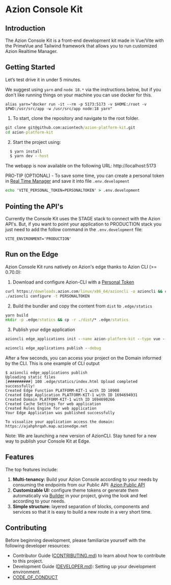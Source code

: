 # Azion Console Kit

## Introduction

The Azion Console Kit is a front-end development kit made in Vue/Vite with the PrimeVue and Tailwind framework that allows you to run customized Azion Realtime Manager.

## Getting Started

Let’s test drive it in under 5 minutes.

We suggest using `yarn` and `node 18.*` via the instructions below, but if you don't like running things on your machine you can use docker for this.

```
alias yarn="docker run -it --rm -p 5173:5173 -v $HOME:/root -v $PWD:/usr/src/app -w /usr/src/app node:18 yarn"
```

1. To start, clone the repository and navigate to the root folder.

```cmd
git clone git@github.com:aziontech/azion-platform-kit.git
cd azion-platform-kit
```

2. Start the project using:

```cmd
  $ yarn install
  $ yarn dev --host
```

The webapp is now available on the following URL: http://localhost:5173

PRO-TIP (OPTIONAL) - To save some time, you can create a personal token in [Real Time Manager](https://manager.azion.com/iam/personal-tokens) and save it into file `.env.development`

```cmd
echo 'VITE_PERSONAL_TOKEN=PERSONALTOKEN' > .env.development
```

## Pointing the API's

Currently the Console Kit uses the STAGE stack to connect with the Azion API's.
But, if you want to point your application to PRODUCTION stack you just need to add the follow command in the `.env.development` file:

```
VITE_ENVIRONMENT='PRODUCTION'
```

## Run on the Edge

Azion Console Kit runs natively on Azion's edge thanks to Azion CLI (>= 0.70.0):

1. Download and configure Azion-CLI with a [Personal Token](https://manager.azion.com/iam/personal-tokens)

```cmd
curl https://downloads.azion.com/linux/x86_64/azioncli -o azioncli && chmod +x azioncli
./azioncli configure -t PERSONALTOKEN
```

2. Build the bundler and copy the content from `dist` to `.edge/statics`

```cmd
yarn build
mkdir -p .edge/statics && cp -r ./dist/* .edge/statics
```

3. Publish your edge application

```cmd
azioncli edge_applications init --name azion-platform-kit --type vue --mode deliver

azioncli edge_applications publish --debug
```

After a few seconds, you can access your project on the Domain informed by the CLI. This is one example of CLI output

```
$ azioncli edge_applications publish
Uploading static files
[##########] 100 .edge/statics/index.html Upload completed successfully!
Created Edge Function PLATFORM-KIT-1 with ID 10908
Created Edge Application PLATFORM-KIT-1 with ID 1694694931
Created Domain PLATFORM-KIT-1 with ID 1694690266
Created Cache Settings for web application
Created Rules Engine for web application
Your Edge Application was published successfully

To visualize your application access the domain: https://ajahphrqah.map.azionedge.net
```

Note: We are launching a new version of AzionCLI. Stay tuned for a new way to publish your Console Kit at Edge.

## Features

The top features include:

1. **Multi-tenancy:** Build your Azion Console according to your needs by consuming the endpoints from our Public API: [Azion Public API](https://api.azion.com)
2. **Customizable UI:** configure theme tokens or generate them automatically via [Builder](https://designer.primevue.org/) in your project, giving the look and feel according to your needs.
3. **Simple structure:** layered separation of blocks, components and services so that it is easy to build a new route in a very short time.

## Contributing

Before beginning development, please familiarize yourself with the following developer resources:

- Contributor Guide ([CONTRIBUTING.md](CONTRIBUTING.md)) to learn about how to contribute to this project.
- Development Guide ([DEVELOPER.md](DEVELOPER.md)): Setting up your development environment.
- [CODE_OF_CONDUCT](CODE_OF_CONDUCT.md)
